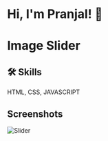 
# Hi, I'm Pranjal! 👋
# Image Slider


## 🛠 Skills
HTML, CSS, JAVASCRIPT


## Screenshots

![Slider](https://github.com/pranjalkuhikar/My_Stuff/assets/99873964/bdefd433-fead-4bfa-85a3-39ef769a4647)









